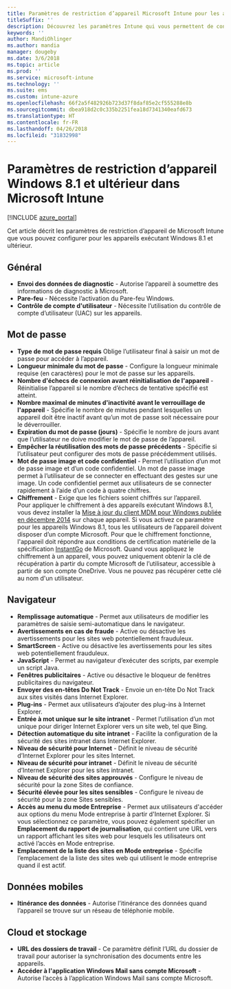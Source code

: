 ```yaml
---
title: Paramètres de restriction d’appareil Microsoft Intune pour les appareils exécutant Windows 8.1
titleSuffix: ''
description: Découvrez les paramètres Intune qui vous permettent de contrôler les paramètres et les fonctionnalités des appareils exécutant Windows 8.1.
keywords: ''
author: MandiOhlinger
ms.author: mandia
manager: dougeby
ms.date: 3/6/2018
ms.topic: article
ms.prod: ''
ms.service: microsoft-intune
ms.technology: ''
ms.suite: ems
ms.custom: intune-azure
ms.openlocfilehash: 66f2a5f482926b723d37f8daf85e2cf555288e8b
ms.sourcegitcommit: dbea918d2c0c335b2251fea18d7341340eafd673
ms.translationtype: HT
ms.contentlocale: fr-FR
ms.lasthandoff: 04/26/2018
ms.locfileid: "31832998"
---
```

# <a name="microsoft-intune-windows-81-and-later-device-restriction-settings"></a>Paramètres de restriction d’appareil Windows 8.1 et ultérieur dans Microsoft Intune

[!INCLUDE [azure_portal](./includes/azure_portal.md)]

Cet article décrit les paramètres de restriction d’appareil de Microsoft Intune que vous pouvez configurer pour les appareils exécutant Windows 8.1 et ultérieur.


## <a name="general"></a>Général

-   **Envoi des données de diagnostic** - Autorise l’appareil à soumettre des informations de diagnostic à Microsoft.
-   **Pare-feu** - Nécessite l’activation du Pare-feu Windows.
-   **Contrôle de compte d'utilisateur** - Nécessite l’utilisation du contrôle de compte d’utilisateur (UAC) sur les appareils.

## <a name="password"></a>Mot de passe
-   **Type de mot de passe requis** Oblige l’utilisateur final à saisir un mot de passe pour accéder à l’appareil.
-   **Longueur minimale du mot de passe** - Configure la longueur minimale requise (en caractères) pour le mot de passe sur les appareils.
-   **Nombre d'échecs de connexion avant réinitialisation de l'appareil** - Réinitialise l’appareil si le nombre d’échecs de tentative spécifié est atteint.
-   **Nombre maximal de minutes d'inactivité avant le verrouillage de l'appareil** - Spécifie le nombre de minutes pendant lesquelles un appareil doit être inactif avant qu’un mot de passe soit nécessaire pour le déverrouiller.
-   **Expiration du mot de passe (jours)** - Spécifie le nombre de jours avant que l’utilisateur ne doive modifier le mot de passe de l’appareil.
-   **Empêcher la réutilisation des mots de passe précédents** - Spécifie si l’utilisateur peut configurer des mots de passe précédemment utilisés.
-   **Mot de passe image et code confidentiel** - Permet l’utilisation d’un mot de passe image et d’un code confidentiel. Un mot de passe image permet à l’utilisateur de se connecter en effectuant des gestes sur une image. Un code confidentiel permet aux utilisateurs de se connecter rapidement à l’aide d’un code à quatre chiffres.
-   **Chiffrement** - Exige que les fichiers soient chiffrés sur l’appareil.<br>Pour appliquer le chiffrement à des appareils exécutant Windows 8.1, vous devez installer la [Mise à jour du client MDM pour Windows publiée en décembre 2014](https://support.microsoft.com/kb/3013816) sur chaque appareil.
Si vous activez ce paramètre pour les appareils Windows 8.1, tous les utilisateurs de l’appareil doivent disposer d’un compte Microsoft.
Pour que le chiffrement fonctionne, l'appareil doit répondre aux conditions de certification matérielle de la spécification [InstantGo](https://blogs.windows.com/windowsexperience/2014/06/19/instantgo-a-better-way-to-sleep/#IBHULcTfI4PokO8X.97) de Microsoft.
Quand vous appliquez le chiffrement à un appareil, vous pouvez uniquement obtenir la clé de récupération à partir du compte Microsoft de l’utilisateur, accessible à partir de son compte OneDrive. Vous ne pouvez pas récupérer cette clé au nom d'un utilisateur.     



## <a name="browser"></a>Navigateur
-   **Remplissage automatique** - Permet aux utilisateurs de modifier les paramètres de saisie semi-automatique dans le navigateur.
-   **Avertissements en cas de fraude** - Active ou désactive les avertissements pour les sites web potentiellement frauduleux.
-   **SmartScreen** - Active ou désactive les avertissements pour les sites web potentiellement frauduleux.
-   **JavaScript** - Permet au navigateur d’exécuter des scripts, par exemple un script Java.
-   **Fenêtres publicitaires** - Active ou désactive le bloqueur de fenêtres publicitaires du navigateur.
-   **Envoyer des en-têtes Do Not Track** - Envoie un en-tête Do Not Track aux sites visités dans Internet Explorer.
-   **Plug-ins** - Permet aux utilisateurs d’ajouter des plug-ins à Internet Explorer.
-   **Entrée à mot unique sur le site intranet** - Permet l’utilisation d’un mot unique pour diriger Internet Explorer vers un site web, tel que Bing.
-   **Détection automatique du site intranet** - Facilite la configuration de la sécurité des sites intranet dans Internet Explorer.
-   **Niveau de sécurité pour Internet** - Définit le niveau de sécurité d’Internet Explorer pour les sites Internet.
-   **Niveau de sécurité pour intranet** - Définit le niveau de sécurité d’Internet Explorer pour les sites intranet.
-   **Niveau de sécurité des sites approuvés** - Configure le niveau de sécurité pour la zone Sites de confiance.
-   **Sécurité élevée pour les sites sensibles** - Configure le niveau de sécurité pour la zone Sites sensibles.
-   **Accès au menu du mode Entreprise** - Permet aux utilisateurs d'accéder aux options du menu Mode entreprise à partir d'Internet Explorer.
Si vous sélectionnez ce paramètre, vous pouvez également spécifier un **Emplacement du rapport de journalisation**, qui contient une URL vers un rapport affichant les sites web pour lesquels les utilisateurs ont activé l’accès en Mode entreprise.
-   **Emplacement de la liste des sites en Mode entreprise** - Spécifie l’emplacement de la liste des sites web qui utilisent le mode entreprise quand il est actif.

## <a name="cellular"></a>Données mobiles
-   **Itinérance des données** - Autorise l’itinérance des données quand l’appareil se trouve sur un réseau de téléphonie mobile.

## <a name="cloud-and-storage"></a>Cloud et stockage
-   **URL des dossiers de travail** - Ce paramètre définit l’URL du dossier de travail pour autoriser la synchronisation des documents entre les appareils.
-   **Accéder à l'application Windows Mail sans compte Microsoft** - Autorise l’accès à l’application Windows Mail sans compte Microsoft.    
